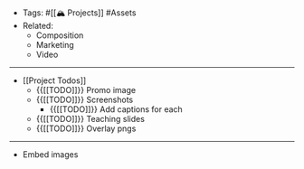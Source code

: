 - Tags: #[[🏔️ Projects]] #Assets
- Related:
    - Composition
    - Marketing
    - Video
- ----------------------------------------------- 
- [[Project Todos]]
    - {{[[TODO]]}} Promo image
    - {{[[TODO]]}} Screenshots
        - {{[[TODO]]}} Add captions for each
    - {{[[TODO]]}} Teaching slides
    - {{[[TODO]]}} Overlay pngs
- ----------------------------------------------- 
- Embed images
